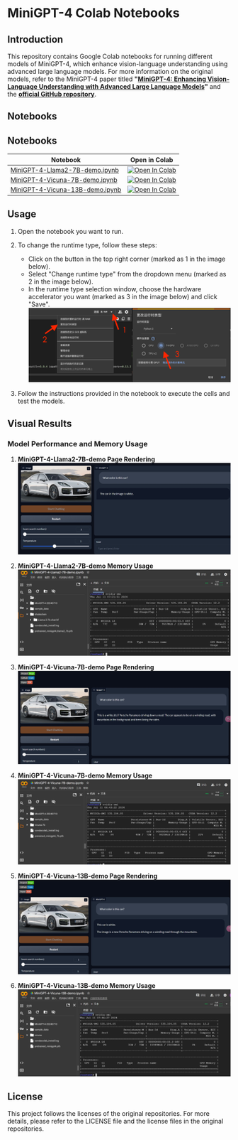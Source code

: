 # MiniGPT-4 Colab Notebooks

## Introduction

This repository contains Google Colab notebooks for running different models of MiniGPT-4, which enhance vision-language understanding using advanced large language models. For more information on the original models, refer to the MiniGPT-4 paper titled **"[MiniGPT-4: Enhancing Vision-Language Understanding with Advanced Large Language Models](https://arxiv.org/abs/2304.10592)"** and the **[official GitHub repository](https://github.com/Vision-CAIR/MiniGPT-4)**.



## Notebooks

## Notebooks

| Notebook | Open in Colab |
|----------|---------------|
| [MiniGPT-4-Llama2-7B-demo.ipynb](MiniGPT-4-Llama2-7B-demo.ipynb) | [![Open In Colab](https://colab.research.google.com/assets/colab-badge.svg)](https://colab.research.google.com/drive/19eMWCUOJnIp1Ai6TLDYvV_yKQCQRlyg8) |
| [MiniGPT-4-Vicuna-7B-demo.ipynb](MiniGPT-4-Vicuna-7B-demo.ipynb) | [![Open In Colab](https://colab.research.google.com/assets/colab-badge.svg)](https://colab.research.google.com/drive/1PKTADGoDfT_6VQGKquD3ldt0PzGcZ_HJ) |
| [MiniGPT-4-Vicuna-13B-demo.ipynb](MiniGPT-4-Vicuna-13B-demo.ipynb) | [![Open In Colab](https://colab.research.google.com/assets/colab-badge.svg)](https://colab.research.google.com/drive/1kARPOUH8C1iNZEfLHP-faGORlfzyqmbd) |




## Usage

1. Open the notebook you want to run.
2. To change the runtime type, follow these steps:
   
   - Click on the button in the top right corner (marked as 1 in the image below).
   - Select "Change runtime type" from the dropdown menu (marked as 2 in the image below).
   - In the runtime type selection window, choose the hardware accelerator you want (marked as 3 in the image below) and click "Save".
   ![change the runtime type](image/runtime.png)
3. Follow the instructions provided in the notebook to execute the cells and test the models.



## Visual Results

### Model Performance and Memory Usage

1. **MiniGPT-4-Llama2-7B-demo Page Rendering**
    ![MiniGPT-4-Llama2-7B-demo Page Rendering](image/MiniGPT-4-Llama2-7B-demo.jpg)

2. **MiniGPT-4-Llama2-7B-demo Memory Usage**
    ![MiniGPT-4-Llama2-7B-demo Memory Usage](image/MiniGPT-4-Llama2-7B-demo-Memory.jpg)

3. **MiniGPT-4-Vicuna-7B-demo Page Rendering**
    ![MiniGPT-4-Vicuna-7B-demo Page Rendering](image/MiniGPT-4-Vicuna-7B-demo.jpg)

4. **MiniGPT-4-Vicuna-7B-demo Memory Usage**
    ![MiniGPT-4-Vicuna-7B-demo Memory Usage](image/MiniGPT-4-Vicuna-7B-demo-Memory.jpg)

5. **MiniGPT-4-Vicuna-13B-demo Page Rendering**
    ![MiniGPT-4-Vicuna-13B-demo Page Rendering](image/MiniGPT-4-Vicuna-13B-demo.jpg)

6. **MiniGPT-4-Vicuna-13B-demo Memory Usage**
    ![MiniGPT-4-Vicuna-13B-demo Memory Usage](image/MiniGPT-4-Vicuna-13B-demo-Memory.jpg)



## License

This project follows the licenses of the original repositories. For more details, please refer to the LICENSE file and the license files in the original repositories.
